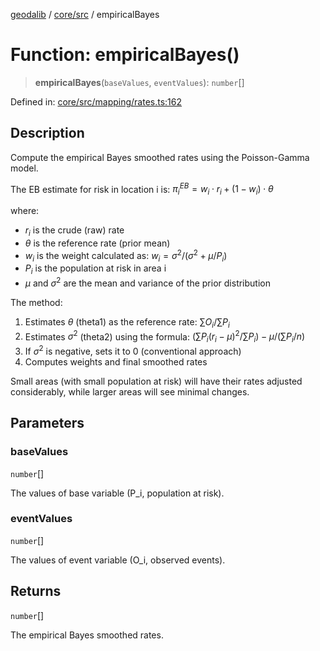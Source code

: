 [geodalib](../../../modules.md) / [core/src](../index.md) / empiricalBayes

# Function: empiricalBayes()

> **empiricalBayes**(`baseValues`, `eventValues`): `number`[]

Defined in: [core/src/mapping/rates.ts:162](https://github.com/GeoDaCenter/geoda-lib/blob/9716a45cca9cf3b644d6187deeb842d47f2b7a3a/js/packages/core/src/mapping/rates.ts#L162)

## Description
Compute the empirical Bayes smoothed rates using the Poisson-Gamma model.

The EB estimate for risk in location i is:
$\pi_i^{EB} = w_i \cdot r_i + (1 - w_i) \cdot \theta$

where:
- $r_i$ is the crude (raw) rate
- $\theta$ is the reference rate (prior mean)
- $w_i$ is the weight calculated as: $w_i = \sigma^2/(\sigma^2 + \mu/P_i)$
- $P_i$ is the population at risk in area i
- $\mu$ and $\sigma^2$ are the mean and variance of the prior distribution

The method:
1. Estimates $\theta$ (theta1) as the reference rate: $\sum O_i/\sum P_i$
2. Estimates $\sigma^2$ (theta2) using the formula: $(\sum P_i(r_i - \mu)^2/\sum P_i) - \mu/(\sum P_i/n)$
3. If $\sigma^2$ is negative, sets it to 0 (conventional approach)
4. Computes weights and final smoothed rates

Small areas (with small population at risk) will have their rates adjusted considerably,
while larger areas will see minimal changes.

## Parameters

### baseValues

`number`[]

The values of base variable (P_i, population at risk).

### eventValues

`number`[]

The values of event variable (O_i, observed events).

## Returns

`number`[]

The empirical Bayes smoothed rates.
